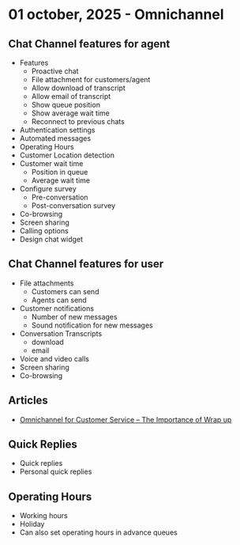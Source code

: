# 01 october, 2025 - Omnichannel
## Chat Channel features for agent 

- Features
    - Proactive chat
    - File attachment for customers/agent
    - Allow download of transcript
    - Allow email of transcript
    - Show queue position
    - Show average wait time
    - Reconnect to previous chats
- Authentication settings
- Automated messages
- Operating Hours
- Customer Location detection
- Customer wait time
    - Position in queue
    - Average wait time
- Configure survey
    - Pre-conversation
    - Post-conversation survey
- Co-browsing
- Screen sharing
- Calling options
- Design chat widget

## Chat Channel features for user
- File attachments 
    - Customers can send
    - Agents can send
- Customer notifications
    - Number of new messages
    - Sound notification for new messages
- Conversation Transcripts
    - download
    - email
- Voice and video calls
- Screen sharing
- Co-browsing

## Articles 
- [Omnichannel for Customer Service – The Importance of Wrap up](https://neilparkhurst.com/2024/08/12/omnichannel-for-customer-service-the-importance-of-wrap-up/#:~:text=The%20conversation%20would%20be%20visible,in%20a%20wrap%20up%20state.)


## Quick Replies
- Quick replies
- Personal quick replies

## Operating Hours
- Working hours
- Holiday
- Can also set operating hours in advance queues

